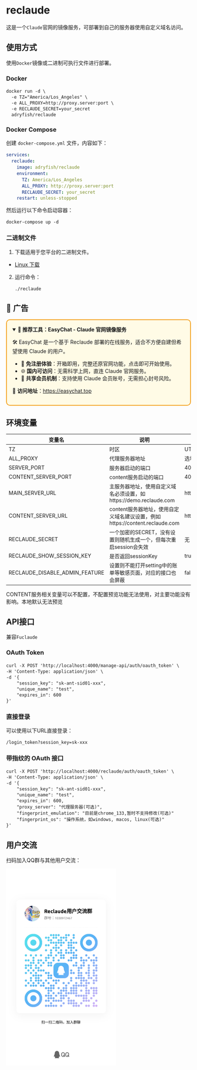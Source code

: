 # reclaude

这是一个`Claude`官网的镜像服务，可部署到自己的服务器使用自定义域名访问。

## 使用方式

使用`Docker`镜像或二进制可执行文件进行部署。

### Docker
```shell
docker run -d \
  -e TZ="America/Los_Angeles" \
  -e ALL_PROXY=http://proxy.server:port \
  -e RECLAUDE_SECRET=your_secret
  adryfish/reclaude
```

### Docker Compose
创建 `docker-compose.yml` 文件，内容如下：
```yaml
services:
  reclaude:
    image: adryfish/reclaude
    environment:
      TZ: America/Los_Angeles
      ALL_PROXY: http://proxy.server:port
      RECLAUDE_SECRET: your_secret
    restart: unless-stopped
```
然后运行以下命令启动容器：
```shell
docker-compose up -d
```

### 二进制文件
1. 下载适用于您平台的二进制文件。
<!-- - [Windows](https://example.com/windows-reclaude) -->
- [Linux 下载](https://github.com/adryfish/reclaude/releases/download/1.11.1/reclaude_linux)
<!-- - [macOS](https://example.com/macos-reclaude) -->
2. 运行命令：
   ```shell
   ./reclaude
   ```

## 📢 广告

<div style="border: 2px solid #f39c12; padding: 15px; background-color: #fffbe6; border-radius: 10px;"> 
  <details open> 
    <summary><b>🌟 推荐工具：EasyChat - Claude 官网镜像服务</b></summary>

🛠️ EasyChat 是一个基于 Reclaude 部署的在线服务，适合不方便自建但希望使用 Claude 的用户。

- 🚀 **免注册体验**：开箱即用，完整还原官网功能，点击即可开始使用。
- 🌐 **国内可访问**：无需科学上网，直连 Claude 官网服务。
- 🤝 **共享会员机制**：支持使用 Claude 会员账号，无需担心封号风险。

🔗 **访问地址**：<a href="https://easychat.top" target="_blank">https://easychat.top</a>

  </details>
</div>


## 环境变量

| 变量名 | 说明 | 默认值 |
|-------------|--------------------|--------|
| TZ | 时区 | UTC |
| ALL_PROXY | 代理服务器地址 | 选填 |
| SERVER_PORT | 服务器启动的端口 | 4000 |
| CONTENT_SERVER_PORT | content服务启动的端口 | 4010 |
| MAIN_SERVER_URL | 主服务器地址，使用自定义域名必须设置，如https://demo.reclaude.com | http://localhost:4000 |
| CONTENT_SERVER_URL | content服务器地址，使用自定义域名建议设置，例如https://content.reclaude.com | http://localhost:4010 |
| RECLAUDE_SECRET | 一个加密的SECRET，没有设置则随机生成一个，但每次重启session会失效 | 无 |
| RECLAUDE_SHOW_SESSION_KEY | 是否返回sessionKey | true |
| RECLAUDE_DISABLE_ADMIN_FEATURE | 设置则不能打开setting中的账单等敏感页面，对应的接口也会屏蔽 | false |

CONTENT服务相关变量可以不配置，不配置预览功能无法使用，对主要功能没有影响。本地默认无法预览

## API接口
兼容`Fuclaude`

### OAuth Token
```shell
curl -X POST 'http://localhost:4000/manage-api/auth/oauth_token' \
-H 'Content-Type: application/json' \
-d '{
    "session_key": "sk-ant-sid01-xxx",
    "unique_name": "test",
    "expires_in": 600
}'
```

### 直接登录

可以使用以下URL直接登录：
```text
/login_token?session_key=sk-xxx
```

### 带指纹的 OAuth 接口
```shell
curl -X POST 'http://localhost:4000/reclaude/auth/oauth_token' \
-H 'Content-Type: application/json' \
-d '{
    "session_key": "sk-ant-sid01-xxx",
    "unique_name": "test",
    "expires_in": 600,
    "proxy_server": "代理服务器(可选)",
    "fingerprint_emulation": "目前是chrome_133,暂时不支持修改(可选)"
    "fingerprint_os": "操作系统，如windows, macos, linux(可选)"
}'
```


## 用户交流

扫码加入QQ群与其他用户交流：

<img src="qqgroup.jpg" alt="QQ群二维码" width="300">